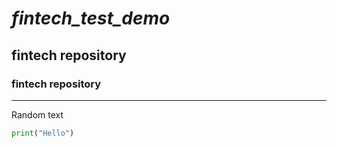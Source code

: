 # *fintech_test_demo*

## fintech repository

### fintech repository
---
Random text
```python
print("Hello")
```